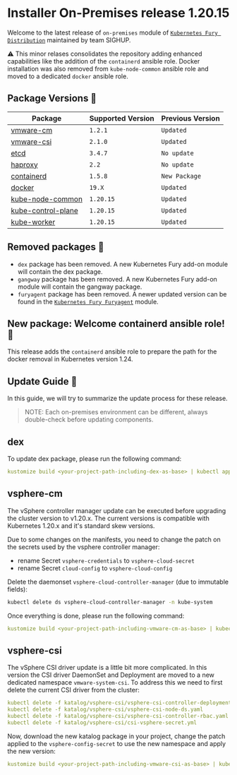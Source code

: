# Installer On-Premises release 1.20.15

Welcome to the latest release of `on-premises` module of [`Kubernetes Fury
Distribution`](https://github.com/sighupio/fury-distribution) maintained by team
SIGHUP.

⚠️ This minor relases consolidates the repository adding enhanced capabilities like the addition of the `containerd` ansible role.
Docker installation was also removed from `kube-node-common` ansible role and moved to a dedicated `docker` ansible role.

## Package Versions 🚢

| Package                                        | Supported Version | Previous Version |
| ---------------------------------------------- | ----------------- | ---------------- |
| [vmware-cm](katalog/vmware-cm)                 | `1.2.1`           | `Updated`        |
| [vmware-csi](katalog/vmware-csi)               | `2.1.0`           | `Updated`        |
| [etcd](roles/etcd)                             | `3.4.7`           | `No update`      |
| [haproxy](roles/haproxy)                       | `2.2`             | `No update`      |
| [containerd](roles/containerd)                 | `1.5.8`           | `New Package`    |
| [docker](roles/docker)                         | `19.X`            | `Updated`        |
| [kube-node-common](roles/kube-node-common)     | `1.20.15`         | `Updated`        |
| [kube-control-plane](roles/kube-control-plane) | `1.20.15`         | `Updated`        |
| [kube-worker](roles/kube-worker)               | `1.20.15`         | `Updated`        |

## Removed packages 🚮

- `dex` package has been removed. A new Kubernetes Fury add-on module will contain the dex package.
- `gangway` package has been removed. A new Kubernetes Fury add-on module will contain the gangway package.
- `furyagent` package has been removed. A newer updated version can be found in the [`Kubernetes Fury Furyagent`](https://github.com/sighupio/fury-kubernetes-furyagent) module.

## New package: Welcome containerd ansible role! 📕

This release adds the `containerd` ansible role to prepare the path for the docker removal in Kubernetes version 1.24.

## Update Guide 🦮

In this guide, we will try to summarize the update process for these release.

> NOTE: Each on-premises environment can be different, always double-check before updating components.

## dex

To update dex package, please run the following command:

```yaml
kustomize build <your-project-path-including-dex-as-base> | kubectl apply -f -
```

## vsphere-cm

The vSphere controller manager update can be executed before upgrading the cluster version to v1.20.x.
The current versions is compatible with Kubernetes 1.20.x and it's standard skew versions.

Due to some changes on the manifests, you need to change the patch on the secrets used by the vsphere controller manager:

- rename Secret `vsphere-credentials` to `vsphere-cloud-secret`
- rename Secret `cloud-config` to `vsphere-cloud-config`

Delete the daemonset `vsphere-cloud-controller-manager` (due to immutable fields):

```bash
kubectl delete ds vsphere-cloud-controller-manager -n kube-system
```

Once everything is done, please run the following command:

```yaml
kustomize build <your-project-path-including-vmware-cm-as-base> | kubectl apply -f -
```

## vsphere-csi

The vSphere CSI driver update is a little bit more complicated. In this version the CSI driver DaemonSet and Deployment are moved to a new dedicated namespace `vmware-system-csi`. To address this we need to first delete the current CSI driver from the cluster:

```yaml
kubectl delete -f katalog/vsphere-csi/vsphere-csi-controller-deployment.yaml
kubectl delete -f katalog/vsphere-csi/vsphere-csi-node-ds.yaml
kubectl delete -f katalog/vsphere-csi/vsphere-csi-controller-rbac.yaml
kubectl delete -f katalog/vsphere-csi/csi-vsphere-secret.yml
```

Now, download the new katalog package in your project, change the patch applied to the `vsphere-config-secret` to use the new namespace
and apply the new version:

```yaml
kustomize build <your-project-path-including-vmware-csi-as-base> | kubectl apply -f -
```
